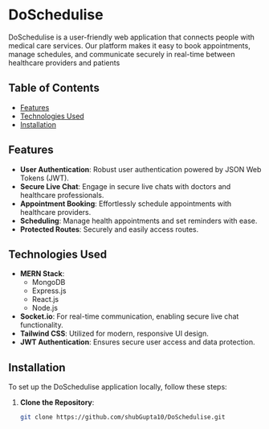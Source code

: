 # DoSchedulise

DoSchedulise is a user-friendly web application that connects people with medical care services. Our platform makes it easy to book appointments, manage schedules, and communicate securely in real-time between healthcare providers and patients
## Table of Contents

- [Features](#features)
- [Technologies Used](#technologies-used)
- [Installation](#installation)

## Features

- **User Authentication**: Robust user authentication powered by JSON Web Tokens (JWT).
- **Secure Live Chat**: Engage in secure live chats with doctors and healthcare professionals.
- **Appointment Booking**: Effortlessly schedule appointments with healthcare providers.
- **Scheduling**: Manage health appointments and set reminders with ease.
- **Protected Routes**: Securely and easily access routes.


## Technologies Used

- **MERN Stack**: 
  - MongoDB
  - Express.js
  - React.js
  - Node.js
- **Socket.io**: For real-time communication, enabling secure live chat functionality.
- **Tailwind CSS**: Utilized for modern, responsive UI design.
- **JWT Authentication**: Ensures secure user access and data protection.

## Installation

To set up the DoSchedulise application locally, follow these steps:

1. **Clone the Repository**:
   ```bash
   git clone https://github.com/shubGupta10/DoSchedulise.git
